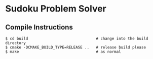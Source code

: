 Sudoku Problem Solver
=====================

Compile Instructions
--------------------

    $ cd build                              # change into the build directory
    $ cmake -DCMAKE_BUILD_TYPE=RELEASE ..   # release build please
    $ make                                  # as normal
